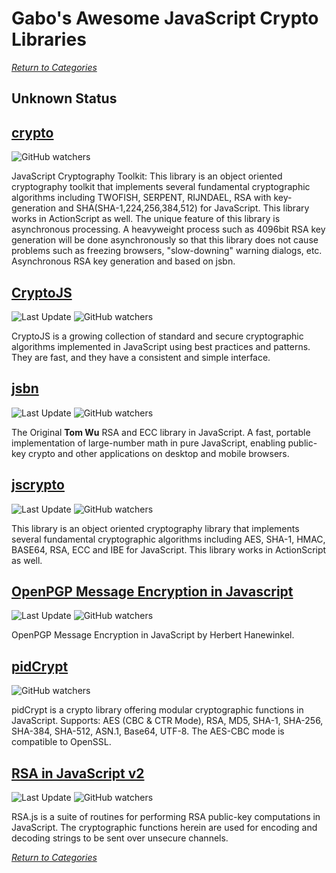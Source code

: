 # Gabo's Awesome JavaScript Crypto Libraries

[_Return to Categories_](README.md)


## Unknown Status


## [crypto](http://ats.oka.nu/titaniumcore/js/crypto)

![GitHub watchers](https://img.shields.io/badge/status-unknown-red.svg?style=flat-square)

JavaScript Cryptography Toolkit: This library is an object oriented
cryptography toolkit that implements several fundamental cryptographic
algorithms including TWOFISH, SERPENT, RIJNDAEL, RSA with key-generation
and SHA(SHA-1,224,256,384,512) for JavaScript. This library works in
ActionScript as well. The unique feature of this library is asynchronous
processing. A heavyweight process such as 4096bit RSA key generation
will be done asynchronously so that this library does not cause problems
such as freezing browsers, "slow-downing" warning dialogs, etc.
Asynchronous RSA key generation and based on jsbn.


## [CryptoJS](https://code.google.com/archive/p/crypto-js)

![Last Update](https://img.shields.io/badge/last%20update-2013-orange.svg?style=flat-square)
![GitHub watchers](https://img.shields.io/badge/github%20repo-none-red.svg?style=flat-square)

CryptoJS is a growing collection of standard and secure cryptographic
algorithms implemented in JavaScript using best practices and patterns.
They are fast, and they have a consistent and simple interface.


## [jsbn](http://www-cs-students.stanford.edu/~tjw/jsbn)

![Last Update](https://img.shields.io/badge/last%20update-2013-orange.svg?style=flat-square)
![GitHub watchers](https://img.shields.io/badge/github%20repo-none-red.svg?style=flat-square)

The Original **Tom Wu** RSA and ECC library in JavaScript. A fast,
portable implementation of large-number math in pure JavaScript,
enabling public-key crypto and other applications on desktop and mobile
browsers.


## [jscrypto](https://code.google.com/archive/p/jscryptolib)

![Last Update](https://img.shields.io/badge/last%20update-2009-lightgrey.svg?style=flat-square)
![GitHub watchers](https://img.shields.io/badge/github%20repo-none-red.svg?style=flat-square)

This library is an object oriented cryptography library that implements
several fundamental cryptographic algorithms including AES, SHA-1, HMAC,
BASE64, RSA, ECC and IBE for JavaScript. This library works in
ActionScript as well.


## [OpenPGP Message Encryption in Javascript](http://www.hanewin.net/encrypt)

![Last Update](https://img.shields.io/badge/last%20update-2011-lightgrey.svg?style=flat-square)
![GitHub watchers](https://img.shields.io/badge/github%20repo-none-red.svg?style=flat-square)

OpenPGP Message Encryption in JavaScript by Herbert Hanewinkel.


## [pidCrypt](http://www.pidder.com/pidcrypt)

![GitHub watchers](https://img.shields.io/badge/status-unknown-red.svg?style=flat-square)

pidCrypt is a crypto library offering modular cryptographic functions in
JavaScript. Supports: AES (CBC & CTR Mode), RSA, MD5, SHA-1, SHA-256,
SHA-384, SHA-512, ASN.1, Base64, UTF-8. The AES-CBC mode is compatible
to OpenSSL.


## [RSA in JavaScript v2](http://ohdave.com/rsa)

![Last Update](https://img.shields.io/badge/last%20update-2015-yellowgreen.svg?style=flat-square)
![GitHub watchers](https://img.shields.io/badge/github%20repo-none-red.svg?style=flat-square)

RSA.js is a suite of routines for performing RSA public-key computations
in JavaScript. The cryptographic functions herein are used for encoding
and decoding strings to be sent over unsecure channels.



[_Return to Categories_](README.md)
